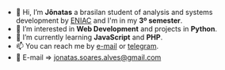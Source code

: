 - 👋 Hi, I’m **Jônatas** a brasilan student of analysis and systems development by [ENIAC](https://www.eniac.com.br/) and I'm in my **3º semester**.
- 👀 I’m interested in **Web Development** and projects in **Python**.
- 🌱 I’m currently learning **JavaScript** and **PHP**.
- 📫 You can reach me by [e-mail](mailto:jonatas.soares.alves@gmail.com) or [telegram](https://telegram.me/JonatasSoaresAlves).
- 📧 E-mail => jonatas.soares.alves@gmail.com

